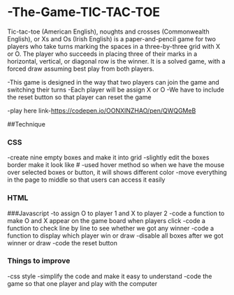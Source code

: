 # -The-Game-TIC-TAC-TOE
Tic-tac-toe (American English), noughts and crosses (Commonwealth English), or Xs and Os (Irish English) is a paper-and-pencil game for two players who take turns marking the spaces in a three-by-three grid with X or O. The player who succeeds in placing three of their marks in a horizontal, vertical, or diagonal row is the winner. It is a solved game, with a forced draw assuming best play from both players.

-This game is designed in the way that two players can join the game and switching their turns
-Each player will be assign X or O
-We have to include the reset button so that player can reset the game

-play here link-https://codepen.io/OONXINZHAO/pen/QWQGMeB

##Technique 
### CSS
-create nine empty boxes and make it into grid
-slightly edit the boxes border make it look like #
-used hover method so when we have the mouse over selected boxes or button, it will shows different color
-move everything in the page to middle so that users can access it easily

### HTML


###Javascript
-to assign O to player 1 and X to player 2
-code a function to make O and X appear on the game board when players click
-code a function to check line by line to see whether we got any winner
-code a function to display which player win or draw
-disable all boxes after we got winner or draw
-code the reset button

### Things to improve
-css style
-simplify the code and make it easy to understand
-code the game so that one player and play with the computer
